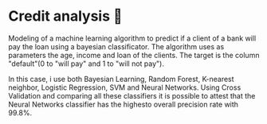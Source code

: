 # Credit analysis 💸

Modeling of a machine learning algorithm to predict if a client of a bank will pay the loan using a bayesian classificator.
The algorithm uses as parameters the age, income and loan of the clients. The target is the column "default"(0 to "will pay" and 1 to "will not pay").

In this case, i use both Bayesian Learning, Random Forest, K-nearest neighbor, Logistic Regression, SVM and Neural Networks. Using Cross Validation and comparing all these classifiers it is possible to attest that the Neural Networks classifier has the highesto overall precision rate with 99.8%.
